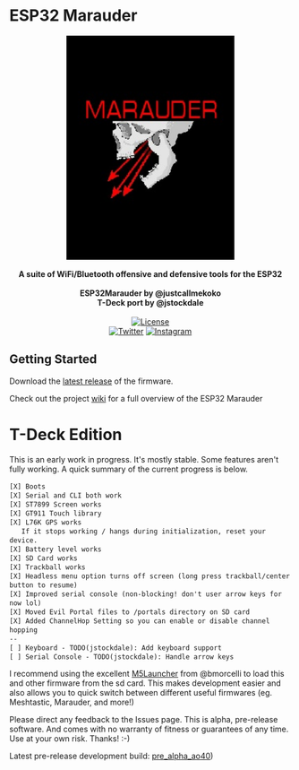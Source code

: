 <!---[![License: MIT](https://img.shields.io/github/license/mashape/apistatus.svg)](https://github.com/justcallmekoko/ESP32Marauder/blob/master/LICENSE)--->
<!---[![Gitter](https://badges.gitter.im/justcallmekoko/ESP32Marauder.png)](https://gitter.im/justcallmekoko/ESP32Marauder)--->
<!---[![Build Status](https://travis-ci.com/justcallmekoko/ESP32Marauder.svg?branch=master)](https://travis-ci.com/justcallmekoko/ESP32Marauder)--->
<!---Shields/Badges https://shields.io/--->

# ESP32 Marauder
<p align="center"><img alt="Marauder logo" src="https://github.com/justcallmekoko/ESP32Marauder/blob/master/pictures/marauder3L.jpg?raw=true" width="300"></p>
<p align="center">
  <b>A suite of WiFi/Bluetooth offensive and defensive tools for the ESP32</b>
  <br><br>
  <b>ESP32Marauder by @justcallmekoko</b>
  <br>
  <b>T-Deck port by @jstockdale</b>
  <br><br>
  <a href="https://github.com/jstockdale/ESP32Marauder/blob/master/LICENSE"><img alt="License" src="https://img.shields.io/github/license/mashape/apistatus.svg"></a>
  <br>
  <a href="https://twitter.com/intent/follow?screen_name=stockdiesel"><img src="https://img.shields.io/twitter/follow/stockdiesel?style=social&logo=twitter" alt="Twitter"></a>
  <a href="https://www.instagram.com/jstockdale"><img src="https://img.shields.io/badge/Follow%20Me-Instagram-orange" alt="Instagram"/></a>
  <br>
</p>

## Getting Started
Download the [latest release](https://github.com/justcallmekoko/ESP32Marauder/releases/latest) of the firmware.  

Check out the project [wiki](https://github.com/justcallmekoko/ESP32Marauder/wiki) for a full overview of the ESP32 Marauder

# T-Deck Edition
This is an early work in progress. It's mostly stable. Some features aren't fully working. A quick summary of the current progress is below.
```
[X] Boots
[X] Serial and CLI both work
[X] ST7899 Screen works
[X] GT911 Touch library
[X] L76K GPS works
   If it stops working / hangs during initialization, reset your device.
[X] Battery level works
[X] SD Card works
[X] Trackball works
[X] Headless menu option turns off screen (long press trackball/center button to resume)
[X] Improved serial console (non-blocking! don't user arrow keys for now lol)
[X] Moved Evil Portal files to /portals directory on SD card
[X] Added ChannelHop Setting so you can enable or disable channel hopping
--
[ ] Keyboard - TODO(jstockdale): Add keyboard support
[ ] Serial Console - TODO(jstockdale): Handle arrow keys
```
I recommend using the excellent [M5Launcher](https://github.com/bmorcelli/M5Stick-Launcher) from @bmorcelli to load this and other firmware from the sd card. This makes development easier and also allows you to quick switch between different useful firmwares (eg. Meshtastic, Marauder, and more!)

Please direct any feedback to the Issues page. This is alpha, pre-release software. And comes with no warranty of fitness or guarantees of any time. Use at your own risk. Thanks! :-)

Latest pre-release development build: [pre_alpha_ao40](https://github.com/jstockdale/ESP32Marauder-T-Deck/raw/refs/heads/t-deck/Release%20Bins/esp32_marauder_v1_0_0_20241207_tdeck_pre_alpha_ao40.bin))
